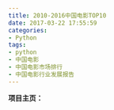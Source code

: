 ```yaml
---
title: 2010-2016中国电影TOP10
date: 2017-03-22 17:55:59
categories:
- Python
tags: 
- python
- 中国电影
- 中国电影市场排行
- 中国电影行业发展报告
---
```


**项目主页：**